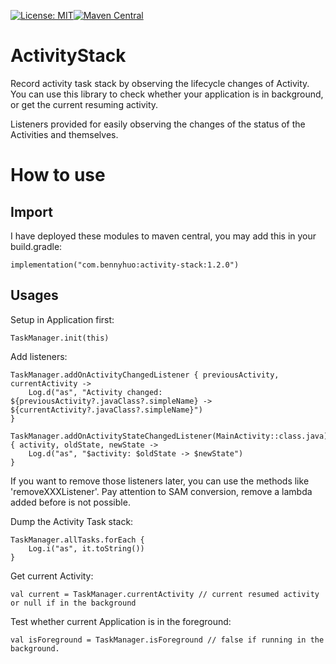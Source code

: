 [![License: MIT](https://img.shields.io/badge/License-MIT-yellow.svg)](LICENSE)[![Maven Central](https://maven-badges.herokuapp.com/maven-central/com.bennyhuo/activity-stack/badge.svg)](https://maven-badges.herokuapp.com/maven-central/com.bennyhuo/activity-stack)

# ActivityStack

Record activity task stack by observing the lifecycle changes of Activity. You can use this library to check whether your application is in background, or get the current resuming activity.

Listeners provided for easily observing the changes of the status of the Activities and themselves.

# How to use

## Import

I have deployed these modules to maven central, you may add this in your build.gradle:

```
implementation("com.bennyhuo:activity-stack:1.2.0")
```

## Usages

Setup in Application first:

```
TaskManager.init(this)
```

Add listeners:

```
TaskManager.addOnActivityChangedListener { previousActivity, currentActivity ->
    Log.d("as", "Activity changed: ${previousActivity?.javaClass?.simpleName} -> ${currentActivity?.javaClass?.simpleName}")
}

TaskManager.addOnActivityStateChangedListener(MainActivity::class.java) { activity, oldState, newState ->
    Log.d("as", "$activity: $oldState -> $newState")
}
```

If you want to remove those listeners later, you can use the methods like 'removeXXXListener'. Pay attention to SAM conversion, remove a lambda added before is not possible.

Dump the Activity Task stack:

```
TaskManager.allTasks.forEach {
    Log.i("as", it.toString())
}
```

Get current Activity:

```
val current = TaskManager.currentActivity // current resumed activity or null if in the background
```

Test whether current Application is in the foreground:

```
val isForeground = TaskManager.isForeground // false if running in the background.
```
